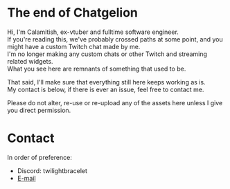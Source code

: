 # The end of Chatgelion

Hi, I'm Calamitish, ex-vtuber and fulltime software engineer.  
If you're reading this, we've probably crossed paths at some point, and you might have a custom Twitch chat made by me.  
I'm no longer making any custom chats or other Twitch and streaming related widgets.  
What you see here are remnants of something that used to be.  

That said, I'll make sure that everything still here keeps working as is.  
My contact is below, if there is ever an issue, feel free to contact me.

Please do not alter, re-use or re-upload any of the assets here unless I give you direct permission.

# Contact

In order of preference:
- Discord: twilightbracelet
- [E-mail](mailto:calamitish@gmail.com)
